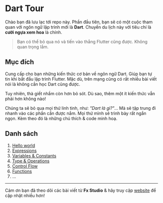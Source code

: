 # Dart Tour

Chào bạn đã lưu lạc tới repo này. Phần đầu tiên, bạn sẽ có một cuộc tham quan với ngôn ngữ lập trình mới là **Dart**. Chuyến du lịch này với tiêu chí là **cưỡi ngựa xem hoa** là chính.

> Bạn có thể bỏ qua nó và tiến vào thẳng Flutter cũng được. Không quan trọng lắm.

## Mục đích

Cung cấp cho bạn những kiến thức cơ bản về ngôn ngữ Dart. Giúp bạn tự tin khi bắt đầu lập trình Flutter. Mặc dù, trên mạng cũng có rất nhiều bài viết nói là không cần học Dart cũng được.

Tuy nhiên, thà giết nhầm còn hơn bỏ sót. Dù sao, thêm một ít kiến thức vẫn phải hơn không nào!

Chúng ta sẽ bỏ qua mọi thứ linh tinh, như: *"Dart là gì?"*... Mà sẽ tập trung đi nhanh vào các phần cần được nắm. Mọi thứ mình sẽ trình bày rất ngắn ngọn. Kèm theo đó là những chú thích & code minh hoạ.

## Danh sách

1. [Hello world](./01_helloworld.md)
2. [Expressions](./02_expressions.md)
3. [Variables & Constants](./03_variables.md)
4. [Type & Operations](./04_type_operations.md)
5. [Control Flow](./05_ControlFlow.md)
6. [Functions](./06_functions.md)
7. ...

---

Cảm ơn bạn đã theo dõi các bài viết từ **Fx Studio** & hãy truy cập [website](https://fxstudio.dev/) để cập nhật nhiều hơn!

